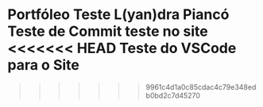 Portfóleo Teste L(yan)dra Piancó
Teste de Commit 
teste no site
<<<<<<< HEAD
Teste do VSCode para o Site
=======
>>>>>>> 9961c4d1a0c85cdac4c79e348edb0bd2c7d45270
